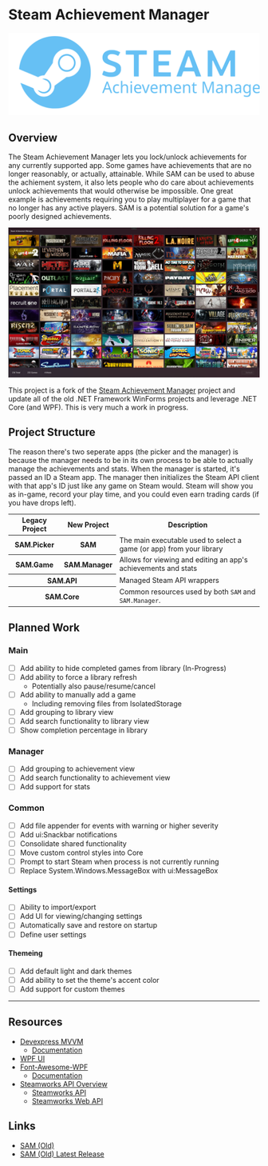 # Steam Achievement Manager

<p align="center">
  <img src="./resources/SAM_logo_light_blue.svg">
</p>

## Overview

The Steam Achievement Manager lets you lock/unlock achievements for any currently supported app. Some games have achievements that are no longer reasonably, or actually, attainable. While SAM can be used to abuse the achiement system, it also lets people who do care about achievements unlock achievements that would otherwise be impossible. One great example is achievements requiring you to play multiplayer for a game that no longer has any active players. SAM is a potential solution for a game's poorly designed achievements.

<p align="center">
    <a href="./resources/screenshots/SAM.png">
        <img src="./resources/screenshots/SAM.png" />
    </a>
</p>

This project is a fork of the [Steam Achievement Manager](https://github.com/gibbed/SteamAchievementManager) project and update all of the old .NET Framework WinForms projects and leverage .NET Core (and WPF). This is very much a work in progress.

## Project Structure

The reason there's two seperate apps (the picker and the manager) is because the manager needs to be in its own process to be able to actually manage the achievements and stats. When the manager is started, it's passed an ID a Steam app. The manager then initializes the Steam API client with that app's ID just like any game on Steam would. Steam will show you as in-game, record your play time, and you could even earn trading cards (if you have drops left).

<table>
    <tr>
        <th>Legacy Project</th>
        <th>New Project</th>
        <th>Description</th>
    </tr>
    <tr>
        <th>SAM.Picker</th>
        <th>SAM</th>
        <td>The main executable used to select a game (or app) from your library</td>
    </tr>
    <tr>
        <th>SAM.Game</th>
        <th>SAM.Manager</th>
        <td>Allows for viewing and editing an app's achievements and stats</td>
    </tr>
    <tr>
        <th colspan="2">SAM.API</th>
        <td>Managed Steam API wrappers</td>
    </tr>
    <tr>
        <th colspan="2">SAM.Core</th>
        <td>Common resources used by both <code>SAM</code> and <code>SAM.Manager</code>.</td>
    </tr>
</table>

## Planned Work

### Main

- [ ] Add ability to hide completed games from library (In-Progress)
- [ ] Add ability to force a library refresh
  - Potentially also pause/resume/cancel
- [ ] Add ability to manually add a game
  - Including removing files from IsolatedStorage
- [ ] Add grouping to library view
- [ ] Add search functionality to library view
- [ ] Show completion percentage in library

### Manager

- [ ] Add grouping to achievement view
- [ ] Add search functionality to achievement view
- [ ] Add support for stats

### Common

- [ ] Add file appender for events with warning or higher severity
- [ ] Add ui:Snackbar notifications
- [ ] Consolidate shared functionality
- [ ] Move custom control styles into Core
- [ ] Prompt to start Steam when process is not currently running
- [ ] Replace System.Windows.MessageBox with ui:MessageBox

#### Settings

- [ ] Ability to import/export
- [ ] Add UI for viewing/changing settings
- [ ] Automatically save and restore on startup
- [ ] Define user settings

#### Themeing

- [ ] Add default light and dark themes
- [ ] Add ability to set the theme's accent color
- [ ] Add support for custom themes

---

## Resources

- [Devexpress MVVM](https://github.com/DevExpress/DevExpress.Mvvm.Free)
  - [Documentation](https://docs.devexpress.com/WPF/15112/mvvm-framework)
- [WPF UI](https://github.com/lepoco/wpfui)
- [Font-Awesome-WPF](https://github.com/charri/Font-Awesome-WPF)
  - [Documentation](https://github.com/charri/Font-Awesome-WPF/blob/master/README-WPF.md)
- [Steamworks API Overview](https://partner.steamgames.com/doc/sdk/api)
  - [Steamworks API](https://partner.steamgames.com/doc/api)
  - [Steamworks Web API](https://partner.steamgames.com/doc/webapi)

## Links

- [SAM (Old)](https://github.com/gibbed/SteamAchievementManager)
- [SAM (Old) Latest Release](https://github.com/gibbed/SteamAchievementManager/releases/latest)
